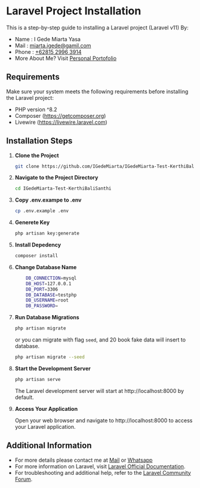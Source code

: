 # Laravel Project Installation

This is a step-by-step guide to installing a Laravel project (Laravel v11)
By:

-   Name : I Gede Miarta Yasa
-   Mail : [miarta.igede@gamil.com](mailto:miarta.igede@gamil.com)
-   Phone : [+62815 2996 3914](https://wa.me/6281529963914)
-   More About Me? Visit [Personal Portofolio](https://igede-miarta.testmaster.site/)

## Requirements

Make sure your system meets the following requirements before installing the Laravel project:

-   PHP version ^8.2
-   Composer (https://getcomposer.org)
-   Livewire (https://livewire.laravel.com)

## Installation Steps

1. **Clone the Project**

    ```bash
    git clone https://github.com/IGedeMiarta/IGedeMiarta-Test-KerthiBaliSanthi.git
    ```

2. **Navigate to the Project Directory**

    ```bash
    cd IGedeMiarta-Test-KerthiBaliSanthi
    ```

3. **Copy .env.exampe to .env**
    ```bash
    cp .env.example .env
    ```
4. **Generete Key**
    ```bash
    php artisan key:generate
    ```
5. **Install Depedency**
    ```bash
    composer install
    ```
6. **Change Database Name**

    ```bash
        DB_CONNECTION=mysql
        DB_HOST=127.0.0.1
        DB_PORT=3306
        DB_DATABASE=testphp
        DB_USERNAME=root
        DB_PASSWORD=
    ```

7. **Run Database Migrations**
    ```bash
    php artisan migrate
    ```
    or you can migrate with flag `seed`, and 20 book fake data will insert to database.
    ```bash
    php artisan migrate --seed
    ```
8. **Start the Development Server**

    ```bash
    php artisan serve
    ```

    The Laravel development server will start at http://localhost:8000 by default.

9. **Access Your Application**

    Open your web browser and navigate to http://localhost:8000 to access your Laravel application.

## Additional Information

-   For more details please contact me at [Mail](mailto:miarta.igede@gamil.com) or [Whatsapp](wa.me/628152263914)
-   For more information on Laravel, visit [Laravel Official Documentation](https://laravel.com/docs).
-   For troubleshooting and additional help, refer to the [Laravel Community Forum](https://laracasts.com/discuss).
